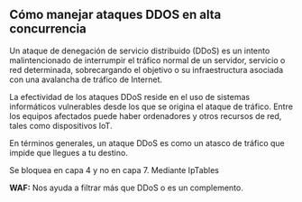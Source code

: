 ## Cómo manejar ataques DDOS en alta concurrencia
Un ataque de denegación de servicio distribuido (DDoS) es un intento malintencionado de interrumpir el tráfico normal de un servidor, servicio o red determinada, sobrecargando el objetivo o su infraestructura asociada con una avalancha de tráfico de Internet.


La efectividad de los ataques DDoS reside en el uso de sistemas informáticos vulnerables desde los que se origina el ataque de tráfico. Entre los equipos afectados puede haber ordenadores y otros recursos de red, tales como dispositivos IoT.


En términos generales, un ataque DDoS es como un atasco de tráfico que impide que llegues a tu destino.


Se bloquea en capa 4 y no en capa 7. Mediante IpTables


__WAF:__ Nos ayuda a filtrar más que DDoS o es un complemento.
